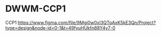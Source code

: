 # DWWM-CCP1
CCP1
https://www.figma.com/file/9Mgi0w0xI3QTqAxK5kE3Qn/Project?type=design&node-id=0-1&t=49fyuHUkfn88Y4y7-0
